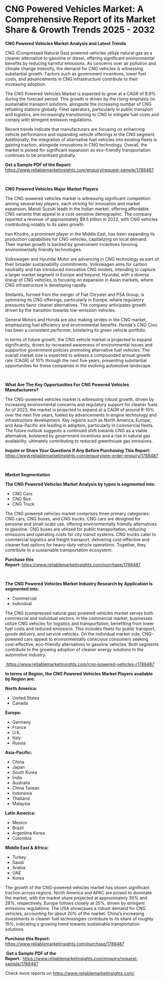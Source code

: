 <p><h1>CNG Powered Vehicles Market: A Comprehensive Report of its Market Share & Growth Trends 2025 - 2032</h1></p><p><strong>CNG Powered Vehicles Market Analysis and Latest Trends</strong></p>
<p><p>CNG (Compressed Natural Gas) powered vehicles utilize natural gas as a cleaner alternative to gasoline or diesel, offering significant environmental benefits by reducing harmful emissions. As concerns over air pollution and climate change intensify, the demand for CNG vehicles is witnessing substantial growth. Factors such as government incentives, lower fuel costs, and advancements in CNG infrastructure contribute to their increasing adoption.</p><p>The CNG Powered Vehicles Market is expected to grow at a CAGR of 8.9% during the forecast period. This growth is driven by the rising emphasis on sustainable transport solutions, alongside the increasing number of CNG refueling stations globally. Fleet operators, particularly in public transport and logistics, are increasingly transitioning to CNG to mitigate fuel costs and comply with stringent emission regulations. </p><p>Recent trends indicate that manufacturers are focusing on enhancing vehicle performance and expanding vehicle offerings in the CNG segment. Additionally, the integration of alternative fuel vehicles into existing fleets is gaining traction, alongside innovations in CNG technology. Overall, the market is poised for significant expansion as eco-friendly transportation continues to be prioritized globally.</p></p>
<p><strong>Get a Sample PDF of the Report:&nbsp;</strong> <a href="https://www.reliablemarketinsights.com/enquiry/request-sample/1788487?utm_campaign=2261&utm_medium=2&utm_source=Github&utm_content=ia&utm_term=30012025&utm_id=cng-powered-vehicles">https://www.reliablemarketinsights.com/enquiry/request-sample/1788487</a></p>
<p>&nbsp;</p>
<p><strong>CNG Powered Vehicles Major Market Players</strong></p>
<p><p>The CNG-powered vehicles market is witnessing significant competition among several key players, each striving for innovation and market expansion. Maruti Suzuki leads in the Indian market, offering affordable CNG variants that appeal to a cost-sensitive demographic. The company reported a revenue of approximately $9.5 billion in 2022, with CNG vehicles contributing notably to its sales growth.</p><p>Iran Khodro, a prominent player in the Middle East, has been expanding its production capabilities for CNG vehicles, capitalizing on local demand. Their market growth is backed by government incentives favoring environmentally friendly technologies.</p><p>Volkswagen and Hyundai Motor are advancing in CNG technology as part of their broader sustainability commitments. Volkswagen aims for carbon neutrality and has introduced innovative CNG models, intending to capture a larger market segment in Europe and beyond. Hyundai, with a diverse lineup of CNG vehicles, is focusing on expansion in Asian markets, where CNG infrastructure is developing rapidly.</p><p>Stellantis, formed from the merger of Fiat Chrysler and PSA Group, is optimizing its CNG offerings, particularly in Europe, where regulatory pressures favor cleaner alternatives. The company anticipates growth driven by the transition towards low-emission vehicles.</p><p>General Motors and Honda are also making strides in the CNG market, emphasizing fuel efficiency and environmental benefits. Honda's CNG Civic has been a consistent performer, bolstering its green vehicle portfolio.</p><p>In terms of future growth, the CNG vehicle market is projected to expand significantly, driven by increased awareness of environmental issues and supportive government policies promoting alternative fuel vehicles. The overall market size is expected to witness a compounded annual growth rate (CAGR) of 10% through the next five years, presenting substantial opportunities for these companies in the evolving automotive landscape.</p></p>
<p>&nbsp;</p>
<p><strong>What Are The Key Opportunities For CNG Powered Vehicles Manufacturers?</strong></p>
<p><p>The CNG-powered vehicles market is witnessing robust growth, driven by increasing environmental concerns and regulatory support for cleaner fuels. As of 2023, the market is projected to expand at a CAGR of around 8-10% over the next five years, fueled by advancements in engine technology and infrastructure development. Key regions such as North America, Europe, and Asia-Pacific are leading in adoption, particularly in commercial fleets. The future outlook suggests a continued shift towards CNG as a viable alternative, bolstered by government incentives and a rise in natural gas availability, ultimately contributing to reduced greenhouse gas emissions.</p></p>
<p><strong>Inquire or Share Your Questions If Any Before Purchasing This Report:</strong> <a href="https://www.reliablemarketinsights.com/enquiry/pre-order-enquiry/1788487?utm_campaign=2261&utm_medium=2&utm_source=Github&utm_content=ia&utm_term=30012025&utm_id=cng-powered-vehicles">https://www.reliablemarketinsights.com/enquiry/pre-order-enquiry/1788487</a></p>
<p>&nbsp;</p>
<p><strong>Market Segmentation</strong></p>
<p><strong>The CNG Powered Vehicles Market Analysis by types is segmented into:</strong></p>
<p><ul><li>CNG Cars</li><li>CNG Bus</li><li>CNG Truck</li></ul></p>
<p><p>The CNG powered vehicles market comprises three primary categories: CNG cars, CNG buses, and CNG trucks. CNG cars are designed for personal and small-scale use, offering environmentally friendly alternatives to gasoline. CNG buses are utilized for public transportation, reducing emissions and operating costs for city transit systems. CNG trucks cater to commercial logistics and freight transport, delivering cost-effective and cleaner fuel options for heavy-duty vehicle operations. Together, they contribute to a sustainable transportation ecosystem.</p></p>
<p><strong>Purchase this Report:&nbsp;</strong><a href="https://www.reliablemarketinsights.com/purchase/1788487?utm_campaign=2261&utm_medium=2&utm_source=Github&utm_content=ia&utm_term=30012025&utm_id=cng-powered-vehicles">https://www.reliablemarketinsights.com/purchase/1788487</a></p>
<p>&nbsp;</p>
<p><strong>The CNG Powered Vehicles Market Industry Research by Application is segmented into:</strong></p>
<p><ul><li>Commercial</li><li>Individual</li></ul></p>
<p><p>The CNG (compressed natural gas) powered vehicles market serves both commercial and individual sectors. In the commercial market, businesses utilize CNG vehicles for logistics and transportation, benefiting from lower fuel costs and reduced emissions. This includes fleets for public transport, goods delivery, and service vehicles. On the individual market side, CNG-powered cars appeal to environmentally conscious consumers seeking cost-effective, eco-friendly alternatives to gasoline vehicles. Both segments contribute to the growing adoption of cleaner energy solutions in the automotive industry.</p></p>
<p><a href="https://www.reliablemarketinsights.com/cng-powered-vehicles-r1788487?utm_campaign=2261&utm_medium=2&utm_source=Github&utm_content=ia&utm_term=30012025&utm_id=cng-powered-vehicles">&nbsp;https://www.reliablemarketinsights.com/cng-powered-vehicles-r1788487</a></p>
<p><strong>In terms of Region, the CNG Powered Vehicles Market Players available by Region are:</strong></p>
<p>
    <p> <strong> North America: </strong>
        <ul>
            <li>United States</li>
            <li>Canada</li>
        </ul>
        </p> 
    <p> <strong> Europe: </strong>
        <ul>
            <li>Germany</li>
            <li>France</li>
            <li>U.K.</li>
            <li>Italy</li>
            <li>Russia</li>
        </ul>
        </p> 
    <p> <strong> Asia-Pacific: </strong>
        <ul>
            <li>China</li>
            <li>Japan</li>
            <li>South Korea</li>
            <li>India</li>
            <li>Australia</li>
            <li>China Taiwan</li>
            <li>Indonesia</li>
            <li>Thailand</li>
            <li>Malaysia</li>
        </ul>
        </p> 
    <p> <strong> Latin America: </strong>
        <ul>
            <li>Mexico</li>
            <li>Brazil</li>
            <li>Argentina Korea</li>
            <li>Colombia</li>
        </ul>
        </p> 
    <p> <strong> Middle East & Africa: </strong>
        <ul>
            <li>Turkey</li>
            <li>Saudi</li>
            <li>Arabia</li>
            <li>UAE</li>
            <li>Korea</li>
        </ul>
    </p>
    </p>
<p><p>The growth of the CNG-powered vehicles market has shown significant traction across regions. North America and APAC are poised to dominate the market, with the market share projected at approximately 30% and 28%, respectively. Europe follows closely at 25%, driven by stringent emissions regulations. The USA showcases a robust demand for CNG vehicles, accounting for about 20% of the market. China’s increasing investments in cleaner fuel technologies contribute to its share of roughly 15%, indicating a growing trend towards sustainable transportation solutions.</p></p>
<p><strong>Purchase this Report: </strong><a href="https://www.reliablemarketinsights.com/purchase/1788487?utm_campaign=2261&utm_medium=2&utm_source=Github&utm_content=ia&utm_term=30012025&utm_id=cng-powered-vehicles">https://www.reliablemarketinsights.com/purchase/1788487</a></p>
<p>&nbsp;<strong>Get a Sample PDF of the Report:&nbsp;&nbsp;</strong><a href="https://www.reliablemarketinsights.com/enquiry/request-sample/1788487?utm_campaign=2261&utm_medium=2&utm_source=Github&utm_content=ia&utm_term=30012025&utm_id=cng-powered-vehicles">https://www.reliablemarketinsights.com/enquiry/request-sample/1788487</a></p>
<p><strong></strong></p>
<p>Check more reports on <a href="https://www.reliablemarketinsights.com/?utm_campaign=2261&utm_medium=2&utm_source=Github&utm_content=ia&utm_term=30012025&utm_id=cng-powered-vehicles">https://www.reliablemarketinsights.com/</a></p>